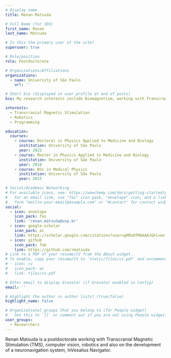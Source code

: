 ```yaml
---
# Display name
title: Renan Matsuda

# Full Name (for SEO)
first_name: Renan 
last_name: Matsuda

# Is this the primary user of the site?
superuser: true

# Role/position
role: Postdoctorate

# Organizations/Affiliations
organizations:
  - name: University of São Paulo
    url: ''

# Short bio (displayed in user profile at end of posts)
bio: My research interests include Biomagnetism, working with Transcranial Magnetic Stimulation (TMS), computer vision, robotics and also on the development of a neuronavigation system, InVesalius Navigator.

interests:
  - Transcranial Magnetic Stimulation
  - Robotics
  - Programming

education:
  courses:
    - course: Doctoral in Physics Applied to Medicine and Biology
      institution: University of São Paulo
      year: 2022
    - course: Master in Physics Applied to Medicine and Biology
      institution: University of São Paulo
      year: 2018
    - course: BSc in Medical Physics
      institution: University of São Paulo
      year: 2015

# Social/Academic Networking
# For available icons, see: https://wowchemy.com/docs/getting-started/page-builder/#icons
#   For an email link, use "fas" icon pack, "envelope" icon, and a link in the
#   form "mailto:your-email@example.com" or "#contact" for contact widget.
social:
  - icon: envelope
    icon_pack: fas
    link: 'renan.matsuda@usp.br'
  - icon: google-scholar
    icon_pack: ai
    link: https://scholar.google.com/citations?user=gKMnDfMAAAAJ&hl=en
  - icon: github
    icon_pack: fab
    link: https://github.com/rmatsuda
# Link to a PDF of your resume/CV from the About widget.
# To enable, copy your resume/CV to `static/files/cv.pdf` and uncomment the lines below.
# - icon: cv
#   icon_pack: ai
#   link: files/cv.pdf

# Enter email to display Gravatar (if Gravatar enabled in Config)
email: ''

# Highlight the author in author lists? (true/false)
highlight_name: false

# Organizational groups that you belong to (for People widget)
#   Set this to `[]` or comment out if you are not using People widget.
user_groups:
  - Researchers
---
```


Renan Matsuda is a postdoctorate working with Transcranial Magnetic Stimulation (TMS), computer vision, robotics and also on the development of a neuronavigation system, InVesalius Navigator.
